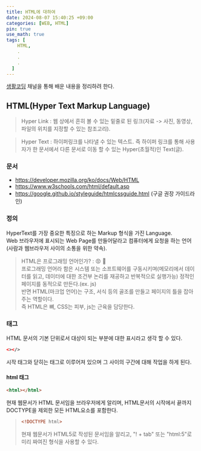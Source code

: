 ```yaml
---
title: HTML에 대하여
date: 2024-08-07 15:40:25 +09:00
categories: [WEB, HTML]
pin: true
use_math: true
tags: [
    HTML,
    .
    .
    .
  ]
---
```


[생활코딩](https://www.youtube.com/@coohde "생활코딩") 채널을 통해 배운 내용을 정리하려 한다.

## HTML(Hyper Text Markup Language)

> Hyper Link : 웹 상에서 흔히 볼 수 있는 밑줄로 된 링크(자료 -> 사진, 동영상, 파일의 위치를 지정할 수 있는 참조고리).

> Hyper Text : 하이퍼링크를 나타낼 수 있는 텍스트. 즉 하이퍼 링크를 통해 사용자가 한 문서에서 다른 문서로 이동 할 수 있는 Hyper(초월적)인 Text(글).

### 문서

- https://developer.mozilla.org/ko/docs/Web/HTML
- https://www.w3schools.com/html/default.asp
- https://google.github.io/styleguide/htmlcssguide.html (구글 권장 가이드라인)

### 정의

HyperText를 가장 중요한 특징으로 하는 Markup 형식을 가진 Language.  
Web 브라우저에 표시되는 Web Page를 만들어달라고 컴퓨터에게 요청을 하는 언어(사람과 웹브라우저 사이의 소통을 위한 약속).

> HTML은 프로그래밍 언어인가? : 😡 🤯  
> 프로그래밍 언어라 함은 시스템 또는 소프트웨어를 구동시키며(메모리에서 데이터를 읽고, 데이터에 대한 조건부 논리를 재공하고 반복적으로 실행가능) 정적인 페이지를 동적으로 만든다.(ex. js)  
> 반면 HTML(마크업 언어)는 구조, 서식 등의 골조를 만들고 페이지의 틀을 잡아주는 역할이다.  
> 즉 HTML은 뼈, CSS는 피부, js는 근육을 담당한다.

### 태그

HTML 문서의 기본 단위로서 대상이 되는 부분에 대한 표시라고 생각 할 수 있다.

```html
<></>
```

시작 태그와 닫히는 태그로 이루어져 있으며 그 사이의 구간에 대해 작업을 하게 된다.

#### html 태그

```html
<html></html>
```

현재 웹문서가 HTML 문서임을 브라우저에게 알리며, HTML문서의 시작에서 끝까지 DOCTYPE을 제외한 모든 HTML요소를 포함한다.

> ```html
> <!DOCTYPE html>
> ```
>
> 현재 웹문서가 HTML5로 작성된 문서임을 알리고, "! + tab" 또는 "html:5"로 미리 짜여진 형식을 사용할 수 있다.
